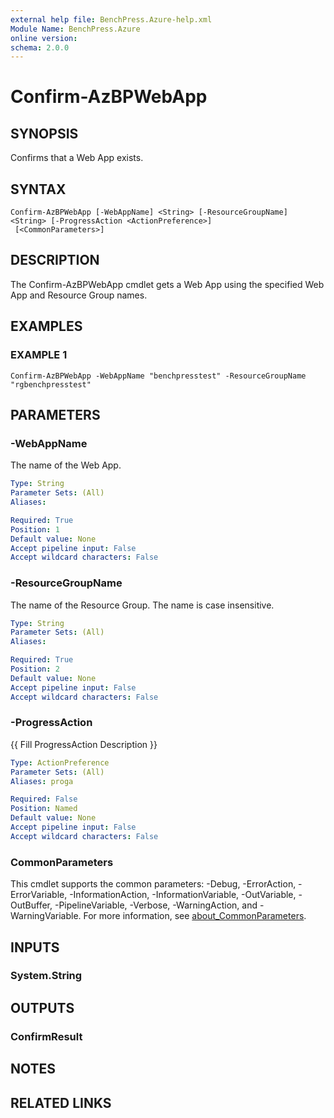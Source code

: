 ```yaml
---
external help file: BenchPress.Azure-help.xml
Module Name: BenchPress.Azure
online version:
schema: 2.0.0
---
```


# Confirm-AzBPWebApp

## SYNOPSIS
Confirms that a Web App exists.

## SYNTAX

```
Confirm-AzBPWebApp [-WebAppName] <String> [-ResourceGroupName] <String> [-ProgressAction <ActionPreference>]
 [<CommonParameters>]
```

## DESCRIPTION
The Confirm-AzBPWebApp cmdlet gets a Web App using the specified Web App and Resource Group names.

## EXAMPLES

### EXAMPLE 1
```
Confirm-AzBPWebApp -WebAppName "benchpresstest" -ResourceGroupName "rgbenchpresstest"
```

## PARAMETERS

### -WebAppName
The name of the Web App.

```yaml
Type: String
Parameter Sets: (All)
Aliases:

Required: True
Position: 1
Default value: None
Accept pipeline input: False
Accept wildcard characters: False
```

### -ResourceGroupName
The name of the Resource Group.
The name is case insensitive.

```yaml
Type: String
Parameter Sets: (All)
Aliases:

Required: True
Position: 2
Default value: None
Accept pipeline input: False
Accept wildcard characters: False
```

### -ProgressAction
{{ Fill ProgressAction Description }}

```yaml
Type: ActionPreference
Parameter Sets: (All)
Aliases: proga

Required: False
Position: Named
Default value: None
Accept pipeline input: False
Accept wildcard characters: False
```

### CommonParameters
This cmdlet supports the common parameters: -Debug, -ErrorAction, -ErrorVariable, -InformationAction, -InformationVariable, -OutVariable, -OutBuffer, -PipelineVariable, -Verbose, -WarningAction, and -WarningVariable. For more information, see [about_CommonParameters](http://go.microsoft.com/fwlink/?LinkID=113216).

## INPUTS

### System.String
## OUTPUTS

### ConfirmResult
## NOTES

## RELATED LINKS
